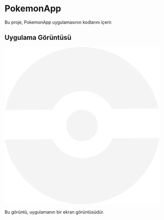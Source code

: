 # PokemonApp

Bu proje, PokemonApp uygulamasının kodlarını içerir.

## Uygulama Görüntüsü

 ![Pokeball](https://github.com/mobil-SerpilUzuntas-web/pokemonApp/blob/master/images/pokeball.png)  



Bu görüntü, uygulamanın bir ekran görüntüsüdür.
